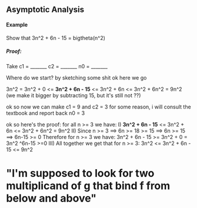 ## Asymptotic Analysis
#### Example
Show that 3n^2 + 6n - 15 = bigtheta(n^2)
##### Proof:
Take c1 = _______
     c2 = _______
     n0 = _______
    
Where do we start? by sketching some shit ok here we go

3n^2 = 3n^2 + 0 <= **3n^2 + 6n - 15** <= 3n^2 + 6n <= 3n^2 + 6n^2 = 9n^2 (we make it bigger by subtracting 15, but it's still not ??)

ok so now we can make c1 = 9 and c2 = 3 for some reason, i will consult the textbook and report back
n0 = 3

ok so here's the proof:
for all n >= 3 we have:
I) **3n^2 + 6n - 15** <= 3n^2 + 6n <= 3n^2 + 6n^2 = 9n^2
II) Since n >= 3 ==> 6n >= 18 >= 15 ==> 6n >= 15 ==> 6n-15 >= 0
    Therefore for n >= 3 we have:
    3n^2 + 6n - 15 >= 3n^2 + 0 = 3n^2
                   ^6n-15 >=0
III) All together we get that for n >= 3:
     3n^2 <= 3n^2 + 6n - 15 <= 9n^2
                   
"I'm supposed to look for two multiplicand of g that bind f from below and above"
===
